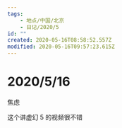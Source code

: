 ```yaml
---
tags:
    - 地点/中国/北京
    - 日记/2020/5
id: ""
created: 2020-05-16T08:58:52.557Z
modified: 2020-05-16T09:57:23.615Z
---
```

# 2020/5/16

焦虑

<!-- @timer "date":"Sat May 16 2020 17:57:00 GMT+0800 (China Standard Time)" -->
这个讲虚幻 5 的视频很不错

<!-- @crossnote.bilibili "bvid":"1Wa4y1e78r" -->  
